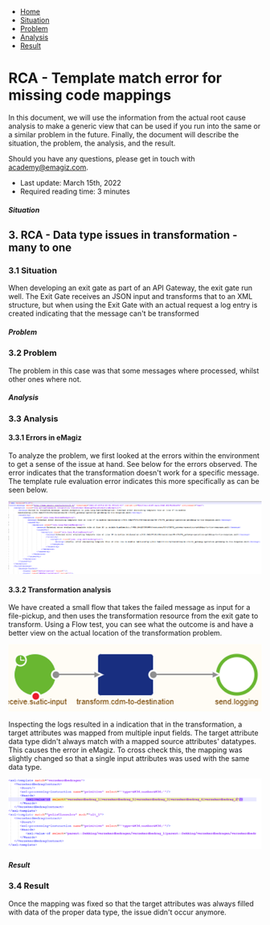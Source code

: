 <div class="ez-academy">
    <div class="ez-academy__body">
        <main class="micro-learning">
        <ul class="doc-nav">
            <li class="doc-nav__item"><a href="../../docs/rca-knowledgebase/index_academy_rca-knowledgebase_all" class="doc-nav__link">Home</a></li>
            <li class="doc-nav__item"><a href="#situation" class="doc-nav__link">Situation</a></li>
            <li class="doc-nav__item"><a href="#problem" class="doc-nav__link">Problem</a></li>
            <li class="doc-nav__item"><a href="#analysis" class="doc-nav__link">Analysis</a></li>
            <li class="doc-nav__item"><a href="#result" class="doc-nav__link">Result</a></li>
        </ul>

<div class="doc">

# RCA - Template match error for missing code mappings

In this document, we will use the information from the actual root cause analysis to make a generic view that can be used if you run into the same or a similar problem in the future. Finally, the document will describe the situation, the problem, the analysis, and the result.

Should you have any questions, please get in touch with academy@emagiz.com.

- Last update: March 15th, 2022
- Required reading time: 3 minutes


##### Situation

## 3. RCA - Data type issues in transformation - many to one

### 3.1 Situation
When developing an exit gate as part of an API Gateway, the exit gate run well. The Exit Gate receives an JSON input and transforms that to an XML structure, but when using the Exit Gate with an actual request a log entry is created indicating that the message can't be transformed 

##### Problem

### 3.2 Problem
The problem in this case was that some messages where processed, whilst other ones where not. 

##### Analysis

### 3.3 Analysis

#### 3.3.1 Errors in eMagiz
To analyze the problem, we first looked at the errors within the environment to get a sense of the issue at hand. See below for the errors observed. The error indicates that the transformation doesn't work for a specific message. The template rule evaluation error indicates this more specifically as can be seen below.

<p align="center"><img src="../../img/rca-knowledgebase/rca-knowledgebase-multiple-input-datatype-issue-1.png"></p>


#### 3.3.2 Transformation analysis

We have created a small flow that takes the failed message as input for a file-pickup, and then uses the transformation resource from the exit gate to transform. Using a Flow test, you can see what the outcome is and have a better view on the actual location of the transformation problem.

<p align="center"><img src="../../img/rca-knowledgebase/rca-knowledgebase-multiple-input-datatype-issue-2.png"></p>

Inspecting the logs resulted in a indication that in the transformation, a target attributes was mapped from multiple input fields. The target attribute data type didn't always match with a mapped source attributes' datatypes. This causes the error in eMagiz. To cross check this, the mapping was slightly changed so that a single input attributes was used with the same data type.

<p align="center"><img src="../../img/rca-knowledgebase/rca-knowledgebase-multiple-input-datatype-issue-3.png"></p>

##### Result

### 3.4 Result
Once the mapping was fixed so that the target attributes was always filled with data of the proper data type, the issue didn't occur anymore.

</div>
</main>
</div>
</div>